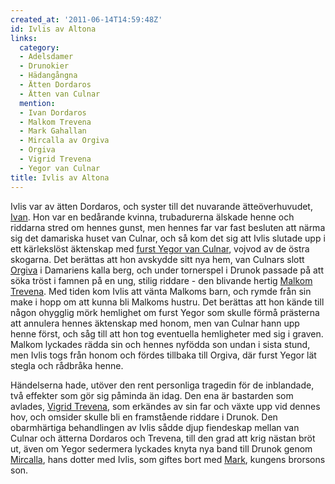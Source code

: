 ```yaml
---
created_at: '2011-06-14T14:59:48Z'
id: Ivlis av Altona
links:
  category:
  - Adelsdamer
  - Drunokier
  - Hädangångna
  - Ätten Dordaros
  - Ätten van Culnar
  mention:
  - Ivan Dordaros
  - Malkom Trevena
  - Mark Gahallan
  - Mircalla av Orgiva
  - Orgiva
  - Vigrid Trevena
  - Yegor van Culnar
title: Ivlis av Altona
---
```


Ivlis var av ätten Dordaros, och syster till det nuvarande ätteöverhuvudet, [Ivan]. Hon var en
bedårande kvinna, trubadurerna älskade henne och riddarna stred om hennes gunst, men hennes far var
fast besluten att närma sig det damariska huset van Culnar, och så kom det sig att Ivlis slutade upp
i ett kärlekslöst äktenskap med [furst Yegor van Culnar], vojvod av de östra skogarna. Det berättas
att hon avskydde sitt nya hem, van Culnars slott [Orgiva] i Damariens kalla berg, och under
tornerspel i Drunok passade på att söka tröst i famnen på en ung, stilig riddare - den blivande
hertig [Malkom Trevena]. Med tiden kom Ivlis att vänta Malkoms barn, och rymde från sin make i hopp
om att kunna bli Malkoms hustru. Det berättas att hon kände till någon ohygglig mörk hemlighet om
furst Yegor som skulle förmå prästerna att annulera hennes äktenskap med honom, men van Culnar hann
upp henne först, och såg till att hon tog eventuella hemligheter med sig i graven. Malkom lyckades
rädda sin och hennes nyfödda son undan i sista stund, men Ivlis togs från honom och fördes tillbaka
till Orgiva, där furst Yegor lät stegla och rådbråka henne.

Händelserna hade, utöver den rent personliga tragedin för de inblandade, två effekter som gör sig
påminda än idag. Den ena är bastarden som avlades, [Vigrid Trevena], som erkändes av sin far och
växte upp vid dennes hov, och omsider skulle bli en framstående riddare i Drunok. Den obarmhärtiga
behandlingen av Ivlis sådde djup fiendeskap mellan van Culnar och ätterna Dordaros och Trevena, till
den grad att krig nästan bröt ut, även om Yegor sedermera lyckades knyta nya band till Drunok genom
[Mircalla], hans dotter med Ivlis, som giftes bort med [Mark], kungens brorsons son.

  [Ivan]: Ivan_Dordaros
  [furst Yegor van Culnar]: Yegor_van_Culnar
  [Orgiva]: Orgiva
  [Malkom Trevena]: Malkom_Trevena
  [Vigrid Trevena]: Vigrid_Trevena
  [Mircalla]: Mircalla_av_Orgiva
  [Mark]: Mark_Gahallan